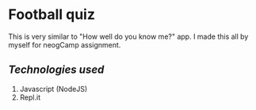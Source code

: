 # Football quiz
This is very similar to "How well do you know me?" app. I made this all by myself for neogCamp assignment.

## *Technologies used*
1. Javascript (NodeJS)
2. Repl.it
